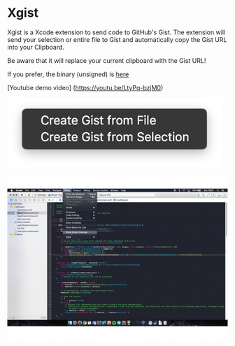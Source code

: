 # Xgist
Xgist is a Xcode extension to send code to GitHub's Gist.
The extension will send your selection or entire file to Gist and automatically copy the Gist URL into your Clipboard. 

Be aware that it will replace your current clipboard with the Gist URL!

If you prefer, the binary (unsigned) is [here](https://github.com/Bunn/Xgist/releases/latest)

[Youtube demo video] (https://youtu.be/LtyPq-bzjM0)

![screenshot](./other/file_selection.jpg)

![screenshot](./other/demo.gif)


